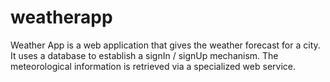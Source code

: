 # weatherapp
Weather App is a web application that gives the weather forecast for a city. 
It uses a database to establish a signIn / signUp mechanism. The meteorological information is retrieved via a specialized web service.
